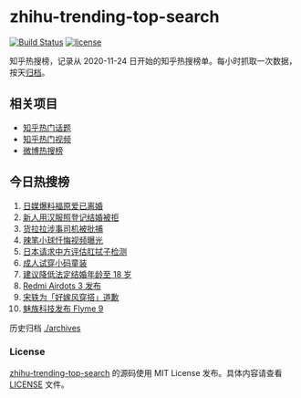 # zhihu-trending-top-search

[![Build Status](https://github.com/justjavac/zhihu-trending-top-search/workflows/ci/badge.svg?branch=main)](https://github.com/justjavac/zhihu-trending-top-search/actions)
[![license](https://img.shields.io/github/license/justjavac/zhihu-trending-top-search)](https://github.com/justjavac/zhihu-trending-top-search/blob/main/LICENSE)

知乎热搜榜，记录从 2020-11-24 日开始的知乎热搜榜单。每小时抓取一次数据，按天[归档](./archives)。

## 相关项目

- [知乎热门话题](https://github.com/justjavac/zhihu-trending-hot-questions)
- [知乎热门视频](https://github.com/justjavac/zhihu-trending-hot-video)
- [微博热搜榜](https://github.com/justjavac/weibo-trending-hot-search)

## 今日热搜榜

<!-- BEGIN -->
<!-- 最后更新时间 Thu Mar 04 2021 06:04:43 GMT+0800 (China Standard Time) -->
1. [日媒爆料福原爱已离婚](https://www.zhihu.com/search?q=福原爱)
1. [新人用汉服照登记结婚被拒](https://www.zhihu.com/search?q=汉服登记结婚)
1. [货拉拉涉事司机被批捕](https://www.zhihu.com/search?q=货拉拉司机被捕)
1. [辣笔小球忏悔视频曝光](https://www.zhihu.com/search?q=辣笔小球)
1. [日本请求中方评估肛拭子检测](https://www.zhihu.com/search?q=肛拭子)
1. [成人试穿小码童装](https://www.zhihu.com/search?q=优衣库童装)
1. [建议降低法定结婚年龄至 18 岁](https://www.zhihu.com/search?q=法定结婚年龄)
1. [Redmi Airdots 3 发布](https://www.zhihu.com/search?q=airdots3)
1. [宋轶为「好嫁风穿搭」道歉](https://www.zhihu.com/search?q=宋轶道歉)
1. [魅族科技发布 Flyme 9](https://www.zhihu.com/search?q=flyme9)
<!-- END -->

历史归档 [./archives](./archives)

### License

[zhihu-trending-top-search](https://github.com/justjavac/zhihu-trending-top-search) 的源码使用 MIT License 发布。具体内容请查看 [LICENSE](./LICENSE) 文件。
